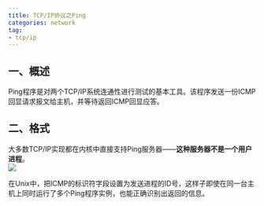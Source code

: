```yaml
---
title: TCP/IP协议之Ping    
categories: network  
tag:    
- tcp/ip
---
```

  
## 一、概述  
Ping程序是对两个TCP/IP系统连通性进行测试的基本工具。该程序发送一份ICMP回显请求报文给主机，并等待返回ICMP回显应答。  
## 二、格式  
大多数TCP/IP实现都在内核中直接支持Ping服务器——**这种服务器不是一个用户进程**。  
![](http://oda58fqub.bkt.clouddn.com/14892897294014.jpg)  

在Unix中，把ICMP的标识符字段设置为发送进程的ID号，这样子即使在同一台主机上同时运行了多个Ping程序实例，也能正确识别出返回的信息。  


